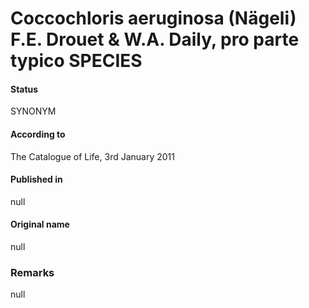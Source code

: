 # Coccochloris aeruginosa (Nägeli) F.E. Drouet & W.A. Daily, pro parte typico SPECIES

#### Status
SYNONYM

#### According to
The Catalogue of Life, 3rd January 2011

#### Published in
null

#### Original name
null

### Remarks
null